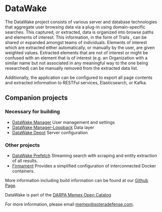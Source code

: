 # DataWake
The DataWake project consists of various server and database technologies that aggregate user browsing data via a plug-in using domain-specific searches.  This captured, or extracted, data is organized into browse paths and elements of interest.  This information, in the form of Trails , can be shared or expanded amongst teams of individuals.  Elements of interest which are extracted either automatically, or manually by the user, are given weighted values.  Extracted elements that are not of interest or might be confused with an element that is of interest (e.g. an Organization with a similar name but not associated in any meaningful way to the one being researched) can be manually removed from the extracted data list.

Additionally, the application can be configured to export all page contents and extracted information to RESTFul services, Elasticsearch, or Kafka.

## Companion projects
### Necessary for building
* [DataWake Manager](https://github.com/Sotera/DatawakeManager-WebApp) User management and settings
* [DataWake Manager-Loopback](https://github.com/Sotera/DatawakeManager-Loopback) Data layer
* [DataWake Depot](https://github.com/Sotera/DatawakeDepot) Server configuration
### Other projects
* [DataWake Prefetch](https://github.com/Sotera/datawake-prefetch) Streaming search with scraping and entity extraction of all results.
* [Firmament](https://github.com/Sotera/firmament) Provides a simplified configuration of interconnected Docker containers.

More information including build information can be found at our [Github Page](http://sotera.github.com/Datawake).

DataWake is part of the [DARPA Memex Open Catalog](http://opencatalog.darpa.mil/MEMEX.html)

For more information, please email [memex@soteradefense.com](mailto:'memex@soteradefense.com').
